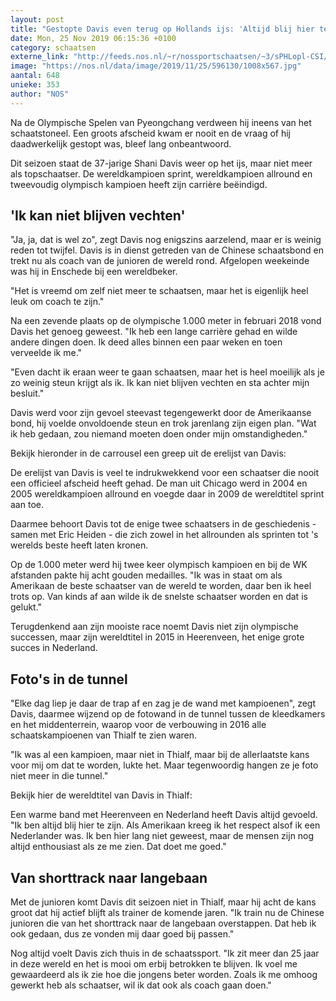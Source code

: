 ```yaml
---
layout: post
title: "Gestopte Davis even terug op Hollands ijs: 'Altijd blij hier te zijn'"
date: Mon, 25 Nov 2019 06:15:36 +0100
category: schaatsen
externe_link: "http://feeds.nos.nl/~r/nossportschaatsen/~3/sPHLopl-CSI/2311940"
image: "https://nos.nl/data/image/2019/11/25/596130/1008x567.jpg"
aantal: 648
unieke: 353
author: "NOS"
---
```


<p>Na de Olympische Spelen van Pyeongchang verdween hij ineens van het schaatstoneel. Een groots afscheid kwam er nooit en de vraag of hij daadwerkelijk gestopt was, bleef lang onbeantwoord.</p>
<p>Dit seizoen staat de 37-jarige Shani Davis weer op het ijs, maar niet meer als topschaatser. De wereldkampioen sprint, wereldkampioen allround en tweevoudig olympisch kampioen heeft zijn carrière beëindigd.</p>
<h2>'Ik kan niet blijven vechten'</h2>
<p>"Ja, ja, dat is wel zo", zegt Davis nog enigszins aarzelend, maar er is weinig reden tot twijfel. Davis is in dienst getreden van de Chinese schaatsbond en trekt nu als coach van de junioren de wereld rond. Afgelopen weekeinde was hij in Enschede bij een wereldbeker.</p>
<p>"Het is vreemd om zelf niet meer te schaatsen, maar het is eigenlijk heel leuk om coach te zijn."</p>
<p>Na een zevende plaats op de olympische 1.000 meter in februari 2018 vond Davis het genoeg geweest. "Ik heb een lange carrière gehad en wilde andere dingen doen. Ik deed alles binnen een paar weken en toen verveelde ik me."</p>
<p>"Even dacht ik eraan weer te gaan schaatsen, maar het is heel moeilijk als je zo weinig steun krijgt als ik. Ik kan niet blijven vechten en sta achter mijn besluit."</p>
<p>Davis werd voor zijn gevoel steevast tegengewerkt door de Amerikaanse bond, hij voelde onvoldoende steun en trok jarenlang zijn eigen plan. "Wat ik heb gedaan, zou niemand moeten doen onder mijn omstandigheden."</p>
<p>Bekijk hieronder in de carrousel een greep uit de erelijst van Davis:</p>
<p>De erelijst van Davis is veel te indrukwekkend voor een schaatser die nooit een officieel afscheid heeft gehad. De man uit Chicago werd in 2004 en 2005 wereldkampioen allround en voegde daar in 2009 de wereldtitel sprint aan toe.</p>
<p>Daarmee behoort Davis tot de enige twee schaatsers in de geschiedenis - samen met Eric Heiden - die zich zowel in het allrounden als sprinten tot 's werelds beste heeft laten kronen.</p>
<p>Op de 1.000 meter werd hij twee keer olympisch kampioen en bij de WK afstanden pakte hij acht gouden medailles. "Ik was in staat om als Amerikaan de beste schaatser van de wereld te worden, daar ben ik heel trots op. Van kinds af aan wilde ik de snelste schaatser worden en dat is gelukt."</p>
<p>Terugdenkend aan zijn mooiste race noemt Davis niet zijn olympische successen, maar zijn wereldtitel in 2015 in Heerenveen, het enige grote succes in Nederland.</p>
<h2>Foto's in de tunnel</h2>
<p>"Elke dag liep je daar de trap af en zag je de wand met kampioenen", zegt Davis, daarmee wijzend op de fotowand in de tunnel tussen de kleedkamers en het middenterrein, waarop voor de verbouwing in 2016 alle schaatskampioenen van Thialf te zien waren.</p>
<p>"Ik was al een kampioen, maar niet in Thialf, maar bij de allerlaatste kans voor mij om dat te worden, lukte het. Maar tegenwoordig hangen ze je foto niet meer in die tunnel."</p>
<p>Bekijk hier de wereldtitel van Davis in Thialf:</p>
<p>Een warme band met Heerenveen en Nederland heeft Davis altijd gevoeld. "Ik ben altijd blij hier te zijn. Als Amerikaan kreeg ik het respect alsof ik een Nederlander was. Ik ben hier lang niet geweest, maar de mensen zijn nog altijd enthousiast als ze me zien. Dat doet me goed."</p>
<h2>Van shorttrack naar langebaan</h2>
<p>Met de junioren komt Davis dit seizoen niet in Thialf, maar hij acht de kans groot dat hij actief blijft als trainer de komende jaren. "Ik train nu de Chinese junioren die van het shorttrack naar de langebaan overstappen. Dat heb ik ook gedaan, dus ze vonden mij daar goed bij passen."</p>
<p>Nog altijd voelt Davis zich thuis in de schaatssport. "Ik zit meer dan 25 jaar in deze wereld en het is mooi om erbij betrokken te blijven. Ik voel me gewaardeerd als ik zie hoe die jongens beter worden. Zoals ik me omhoog gewerkt heb als schaatser, wil ik dat ook als coach gaan doen."</p><img src="http://feeds.feedburner.com/~r/nossportschaatsen/~4/sPHLopl-CSI" height="1" width="1" alt=""/>
